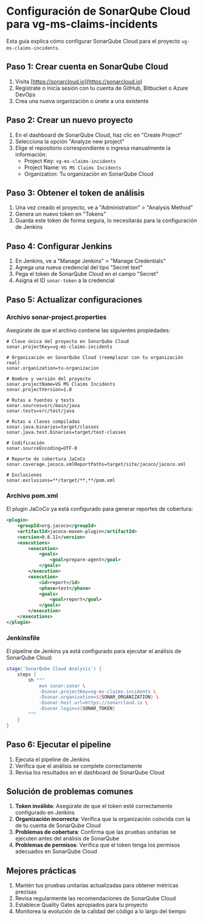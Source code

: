 # Configuración de SonarQube Cloud para vg-ms-claims-incidents

Esta guía explica cómo configurar SonarQube Cloud para el proyecto `vg-ms-claims-incidents`.

## Paso 1: Crear cuenta en SonarQube Cloud

1. Visita [https://sonarcloud.io](https://sonarcloud.io)
2. Regístrate o inicia sesión con tu cuenta de GitHub, Bitbucket o Azure DevOps
3. Crea una nueva organización o únete a una existente

## Paso 2: Crear un nuevo proyecto

1. En el dashboard de SonarQube Cloud, haz clic en "Create Project"
2. Selecciona la opción "Analyze new project"
3. Elige el repositorio correspondiente o ingresa manualmente la información:
   - Project Key: `vg-ms-claims-incidents`
   - Project Name: `VG MS Claims Incidents`
   - Organization: Tu organización en SonarQube Cloud

## Paso 3: Obtener el token de análisis

1. Una vez creado el proyecto, ve a "Administration" > "Analysis Method"
2. Genera un nuevo token en "Tokens"
3. Guarda este token de forma segura, lo necesitarás para la configuración de Jenkins

## Paso 4: Configurar Jenkins

1. En Jenkins, ve a "Manage Jenkins" > "Manage Credentials"
2. Agrega una nueva credencial del tipo "Secret text"
3. Pega el token de SonarQube Cloud en el campo "Secret"
4. Asigna el ID `sonar-token` a la credencial

## Paso 5: Actualizar configuraciones

### Archivo sonar-project.properties

Asegúrate de que el archivo contiene las siguientes propiedades:

```properties
# Clave única del proyecto en SonarQube Cloud
sonar.projectKey=vg-ms-claims-incidents

# Organización en SonarQube Cloud (reemplazar con tu organización real)
sonar.organization=tu-organizacion

# Nombre y versión del proyecto
sonar.projectName=VG MS Claims Incidents
sonar.projectVersion=1.0

# Rutas a fuentes y tests
sonar.sources=src/main/java
sonar.tests=src/test/java

# Rutas a clases compiladas
sonar.java.binaries=target/classes
sonar.java.test.binaries=target/test-classes

# Codificación
sonar.sourceEncoding=UTF-8

# Reporte de cobertura JaCoCo
sonar.coverage.jacoco.xmlReportPaths=target/site/jacoco/jacoco.xml

# Exclusiones
sonar.exclusions=**/target/**,**/pom.xml
```

### Archivo pom.xml

El plugin JaCoCo ya está configurado para generar reportes de cobertura:

```xml
<plugin>
    <groupId>org.jacoco</groupId>
    <artifactId>jacoco-maven-plugin</artifactId>
    <version>0.8.11</version>
    <executions>
        <execution>
            <goals>
                <goal>prepare-agent</goal>
            </goals>
        </execution>
        <execution>
            <id>report</id>
            <phase>test</phase>
            <goals>
                <goal>report</goal>
            </goals>
        </execution>
    </executions>
</plugin>
```

### Jenkinsfile

El pipeline de Jenkins ya está configurado para ejecutar el análisis de SonarQube Cloud:

```groovy
stage('SonarQube Cloud Analysis') {
    steps {
        sh """
            mvn sonar:sonar \
            -Dsonar.projectKey=vg-ms-claims-incidents \
            -Dsonar.organization=${SONAR_ORGANIZATION} \
            -Dsonar.host.url=https://sonarcloud.io \
            -Dsonar.login=${SONAR_TOKEN}
        """
    }
}
```

## Paso 6: Ejecutar el pipeline

1. Ejecuta el pipeline de Jenkins
2. Verifica que el análisis se complete correctamente
3. Revisa los resultados en el dashboard de SonarQube Cloud

## Solución de problemas comunes

1. **Token inválido**: Asegúrate de que el token esté correctamente configurado en Jenkins
2. **Organización incorrecta**: Verifica que la organización coincida con la de tu cuenta de SonarQube Cloud
3. **Problemas de cobertura**: Confirma que las pruebas unitarias se ejecuten antes del análisis de SonarQube
4. **Problemas de permisos**: Verifica que el token tenga los permisos adecuados en SonarQube Cloud

## Mejores prácticas

1. Mantén tus pruebas unitarias actualizadas para obtener métricas precisas
2. Revisa regularmente las recomendaciones de SonarQube Cloud
3. Establece Quality Gates apropiados para tu proyecto
4. Monitorea la evolución de la calidad del código a lo largo del tiempo